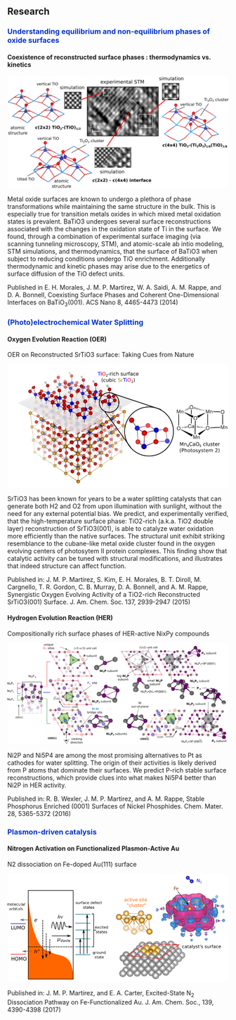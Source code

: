 ## Research

### <span style="color:#0033cc">Understanding equilibrium and non-equilibrium phases of oxide surfaces</span>

#### Coexistence of reconstructed surface phases : thermodynamics vs. kinetics
<p align="center">
<img src="research/BTO-surface.png" width="560">
</p>

Metal oxide surfaces are known to undergo a plethora of phase transformations while maintaining the same structure in the bulk. This is especially true for transition metals oxides in which mixed metal oxidation states is prevalent. BaTiO3 undergoes several surface reconstructions associated with the changes in the oxidation state of Ti in the surface. We found, through a combination of experimental surface imaging (via scanning tunneling microscopy, STM), and atomic-scale ab intio modeling, STM simulations, and thermodynamics, that the surface of BaTiO3 when subject to reducing conditions undergo TiO enrichment. Additionally thermodynamic and kinetic phases may arise due to the energetics of surface diffusion of the TiO defect units.     

Published in E. H. Morales, J. M. P. Martirez, W. A. Saidi, A. M. Rappe, and D. A. Bonnell, Coexisting Surface Phases and Coherent One-Dimensional Interfaces on BaTiO<sub>3</sub>(001). ACS Nano 8, 4465-4473 (2014)

### <span style="color:#0033cc">(Photo)electrochemical Water Splitting</span>

#### Oxygen Evolution Reaction (OER)

OER on Reconstructed SrTiO3 surface: Taking Cues from Nature
<p align="center">
<img src="research/STO-O2.png" width="520">
</p>

SrTiO3 has been known for years to be a water splitting catalysts that can generate both H2 and O2 from upon illumination with sunlight, without the need for any external potential bias. We predict, and experimentally verified, that the high-temperature surface phase: TiO2-rich (a.k.a. TiO2 double layer) reconstruction of SrTiO3(001), is able to catalyze water oxidation more efficiently than the native surfaces. The structural unit exhibit striking resemblance to the cubane-like metal oxide cluster found in the oxygen evolving centers of photosytem II protein complexes. This finding show that catalytic activity can be tuned with structural modifications, and illustrates that indeed structure can affect function.   

Published in: J. M. P. Martirez, S. Kim, E. H. Morales, B. T. Diroll, M. Cargnello, T. R. Gordon, C. B. Murray, D. A. Bonnell, and A. M. Rappe, Synergistic Oxygen Evolving Activity of a TiO2-rich Reconstructed SrTiO3(001) Surface.  J. Am. Chem. Soc. 137, 2939-2947 (2015)

#### Hydrogen Evolution Reaction (HER)

Compositionally rich surface phases of HER-active NixPy compounds 
<p align="center">
<img src="research/Ni5P4-Surfaces.png" width="600">
</p>

Ni2P and Ni5P4 are among the most promising alternatives to Pt as cathodes for water splitting. The origin of their activities is likely derived from P atoms that dominate their surfaces. We predict P-rich stable surface reconstructions, which provide clues into what makes Ni5P4 better than Ni2P in HER activity.

Published in: R. B. Wexler, J. M. P. Martirez, and A. M. Rappe, Stable Phosphorus Enriched (0001) Surfaces of Nickel Phosphides. Chem. Mater. 28, 5365-5372 (2016)


### <span style="color:#0033cc">Plasmon-driven catalysis</span>

#### Nitrogen Activation on Functionalized Plasmon-Active Au

N2 dissociation on Fe-doped Au(111) surface
<p align="center">
<img src="research/AuFe-N2-research.png" width="540">
</p>

Published in: J. M. P. Martirez, and E. A. Carter, Excited-State N<sub>2</sub> Dissociation Pathway on Fe-Functionalized Au. J.  Am. Chem. Soc., 139, 4390-4398 (2017)
